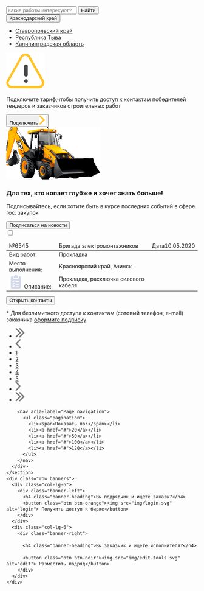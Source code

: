 <!DOCTYPE html>
<html lang="en">

<head>
  <meta charset="UTF-8">
  <meta name="viewport" content="width=device-width, initial-scale=1.0">
  <title>Успех и дело</title>
  <link href="https://fonts.googleapis.com/css2?family=Lato:ital,wght@0,400;0,700;0,900;1,700&display=swap"
    rel="stylesheet">
  <link rel="stylesheet" href="https://maxcdn.bootstrapcdn.com/bootstrap/3.3.7/css/bootstrap.min.css"
    integrity="sha384-BVYiiSIFeK1dGmJRAkycuHAHRg32OmUcww7on3RYdg4Va+PmSTsz/K68vbdEjh4u" crossorigin="anonymous">
  <link rel="stylesheet" href="css/style.css">
</head>

<body>
  <main class="main">
  <div class="container">
    <div class="row search">
      <div class="col-lg-9">
        <div class="input-group">
          <input type="text" class="form-control" placeholder="Какие работы интересуют?">
          <span class="input-group-btn">
            <button class="btn btn-orange"><i class="fas fa-search"></i>Найти</button>
          </span>
        </div>
        <!-- /input-group -->
      </div>
      <div class="col-lg-3">
        <div class="btn-group">
          <button type="button" class="btn btn-default btn-lg dropdown-toggle" data-toggle="dropdown"
            aria-haspopup="true" aria-expanded="false">
            <i class="fas fa-map-marker-alt"></i>Краснодарский край <span class="caret"></span>
          </button>
          <ul class="dropdown-menu">
            <li><a href="#">Ставропольский край</a></li>
            <li><a href="#">Республика Тыва</a></li>
            <li><a href="#">Калининградская область</a></li>
          </ul>
        </div>
      </div>
    </div>
    <!-- search -->
    <div class="row warning d-flex align-items-center">
      <div class="col-lg-1">
        <img src="img/signaling 1.svg" alt="warning" class="warning-img">
      </div>
      <div class="col-lg-9">
        <p class="warning-text"><span>Подключите тариф,</span>чтобы получить доступ к контактам победителей тендеров и
          заказчиков строительных работ
        </p>
      </div>
      <div class="col-lg-2">
        <button class="btn btn-light">Подключить <img src="img/Frame.svg" alt=""></button>
      </div>
    </div>
    <!-- warning -->
    <div class="row excavator d-flex">
      <div><img src="img/excavator.png" alt=""></div>
      <div class="col-lg-9">
        <div>
        <h3 class="excavator-heading">Для тех, кто копает глубже и хочет знать больше!</h3>
        <p class="excavator-description">Подписывайтесь, если хотите быть в курсе последних событий в сфере гос. закупок
        </p>
      </div>
      </div>
      <div class="col-lg-3">
        <button class="btn btn-noir"><i class="far fa-envelope"></i>Подписаться на новости</button>
      </div>
    </div>
    <!-- excavator -->
    <div class="row service-card">
      <input type="checkbox" id="service-card" class="d-none">
      <label for="service-card" class="col-lg-12">
        <table class="table">
          <thead>
            <tr class="table-head">
              <td><i class="fas fa-star"></i><span>№</span>6545</td>
              <td class="table-name"><i class="fas fa-bookmark"></i>Бригада электромонтажников</td>
              <td><i class="far far-clock"></i><span>Дата</span>10.05.2020</td>
            </tr>
          </thead>
          <tbody>
            <tr class="table-body">
              <td class="table-heading"><i class="fas fa-cog"></i>Вид работ:</td>
              <td class="table-data">Прокладка</td>
              <td></td>
            </tr>
            <tr class="table-body">
              <td class="table-heading"><i class="fas fa-map-marker-alt"></i>Место выполнения:</td>
              <td class="table-data">Красноярский край, Ачинск</td>
              <td></td>
            </tr>
            <tr class="table-body">
              <td class="table-heading"><img src="img/checklist 1.svg" alt="checklist" class="checklist"> Описание:</td>
              <td class="table-data">Прокладка, расключка силового кабеля</td>
              <td></td>
            </tr>
          </tbody>
        </table>
      </label>
    </div>
    <!-- service-card -->
    <div class="row contacts d-flex align-items-center">
      <div class="col-lg-3">
        <button class="btn btn-light-yellow">Открыть контакты</button>
      </div>
      <div class="col-lg-9">
        <p class="contacts-text">
          * Для безлимитного доступа к контактам (сотовый телефон, e-mail) заказчика <a href="#">оформите
            подписку</a>
        </p>
      </div>
    </div>
    <!-- contacts -->
    <section class="pagination-section d-flex justify-content-btw">
      <div>
        <nav aria-label="Page navigation">
          <ul class="pagination">
            <li>
              <a href="#" aria-label="First">
                <span aria-hidden="true"><img src="img/last-page.svg" alt="<" class="reverce"></span>
              </a>
            </li>
            <li>
              <a href="#" aria-label="Previous" class="arrow">
                <span aria-hidden="true"><img src="img/previous-page.svg" alt="<"></span>
              </a>
            </li>
            <li><a href="#">1</a></li>
            <li><a href="#">2</a></li>
            <li><a href="#">3</a></li>
            <li><a href="#">4</a></li>
            <li><a href="#">5</a></li>
            <li>
              <a href="#" aria-label="Next" class="arrow">
                <span aria-hidden="true"><img src="img/next-page.svg" alt=">"></span>
              </a>
            </li>
            <li>
              <a href="#" aria-label="Last">
                <span aria-hidden="true"><img src="img/last-page.svg" alt=">"></span>
              </a>
            </li>
          </ul>
        </nav>
      </div>
      <div>

        <nav aria-label="Page navigation">
          <ul class="pagination">
            <li><span>Показать по:</span></li>
            <li><a href="#">20</a></li>
            <li><a href="#">50</a></li>
            <li><a href="#">100</a></li>
            <li><a href="#">120</a></li>
          </ul>
        </nav>
      </div>
    </section>
    <div class="row banners">
      <div class="col-lg-6">
        <div class="banner-left">
          <h4 class="banner-heading">Вы подрядчик и ищете заказы?</h4>
          <button class="btn btn-orange"><img src="img/login.svg" alt="login"> Получить доступ к бирже</button>
        </div>
      </div>
      <div class="col-lg-6">
        <div class="banner-right">

          <h4 class="banner-heading">Вы заказчик и ищете исполнителя?</h4>

          <button class="btn btn-noir"><img src="img/edit-tools.svg" alt="edit"> Разместить подряд</button>
        </div>
      </div>
    </div>
  </div>
  <!-- container -->
</main>
<!-- /.main -->

  <script src="https://code.jquery.com/jquery-3.5.0.min.js"
    integrity="sha256-xNzN2a4ltkB44Mc/Jz3pT4iU1cmeR0FkXs4pru/JxaQ=" crossorigin="anonymous"></script>
  <script src="https://maxcdn.bootstrapcdn.com/bootstrap/3.3.7/js/bootstrap.min.js"
    integrity="sha384-Tc5IQib027qvyjSMfHjOMaLkfuWVxZxUPnCJA7l2mCWNIpG9mGCD8wGNIcPD7Txa"
    crossorigin="anonymous"></script>

  <script src="https://kit.fontawesome.com/0e45e18164.js" crossorigin="anonymous"></script>
</body>

</html>